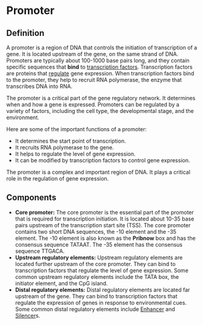 # Promoter

## Definition

A promoter is a region of DNA that controls the initiation of transcription of a gene. It is located upstream of the gene, on the same strand of DNA. Promoters are typically about 100-1000 base pairs long, and they contain specific sequences that **bind** to [transcription factors](Transcription%20Factor.md). Transcription factors are proteins that [regulate](Transcription%20Regulation.md) gene expression. When transcription factors bind to the promoter, they help to recruit RNA polymerase, the enzyme that transcribes DNA into RNA.

The promoter is a critical part of the gene regulatory network. It determines when and how a gene is expressed. Promoters can be regulated by a variety of factors, including the cell type, the developmental stage, and the environment.

Here are some of the important functions of a promoter:

-   It determines the start point of transcription.
-   It recruits RNA polymerase to the gene.
-   It helps to regulate the level of gene expression.
-   It can be modified by transcription factors to control gene expression.

The promoter is a complex and important region of DNA. It plays a critical role in the regulation of gene expression.

## Components

-   **Core promoter:** The core promoter is the essential part of the promoter that is required for transcription initiation. It is located about 10-35 base pairs upstream of the transcription start site (TSS). The core promoter contains two short DNA sequences, the -10 element and the -35 element. The -10 element is also known as the **Pribnow** box and has the consensus sequence TATAAT. The -35 element has the consensus sequence TTGACA.
-   **Upstream regulatory elements:** Upstream regulatory elements are located further upstream of the core promoter. They can bind to transcription factors that regulate the level of gene expression. Some common upstream regulatory elements include the TATA box, the initiator element, and the CpG island.
-   **Distal regulatory elements:** Distal regulatory elements are located far upstream of the gene. They can bind to transcription factors that regulate the expression of genes in response to environmental cues. Some common distal regulatory elements include [Enhancer](Enhancer.md) and [Silencer](Silencer.md)s.